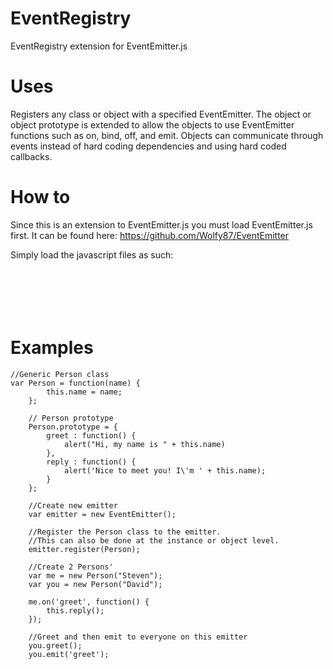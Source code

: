 EventRegistry
=============

EventRegistry extension for EventEmitter.js

Uses
====

Registers any class or object with a specified EventEmitter.  The object or object prototype is extended to allow the objects to use EventEmitter functions such as on, bind, off, and emit.  Objects can communicate through events instead of hard coding dependencies and using hard coded callbacks.

How to
======

Since this is an extension to EventEmitter.js you must load EventEmitter.js first.  It can be found here: https://github.com/Wolfy87/EventEmitter

Simply load the javascript files as such:
<code>
<script type="text/javascript" src="EventEmitter.js"></script>
<script type="text/javascript" src="EventRegistry.js"></script>
</code>

Examples
========

	//Generic Person class
	var Person = function(name) {
			this.name = name;
		};

		// Person prototype
		Person.prototype = {
			greet : function() {
				alert("Hi, my name is " + this.name)
			},
			reply : function() {
				alert('Nice to meet you! I\'m ' + this.name);
			}
		};

		//Create new emitter
		var emitter = new EventEmitter();

		//Register the Person class to the emitter.
		//This can also be done at the instance or object level.
		emitter.register(Person);

		//Create 2 Persons'
		var me = new Person("Steven");
		var you = new Person("David");

		me.on('greet', function() {
			this.reply();
		});

		//Greet and then emit to everyone on this emitter
		you.greet();
		you.emit('greet');